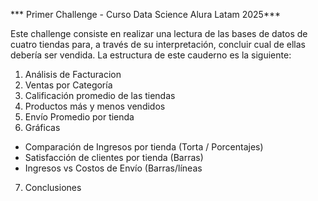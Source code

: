 *** Primer Challenge - Curso Data Science Alura Latam 2025***

Este challenge consiste en realizar una lectura de las bases de datos de cuatro tiendas para, a través de su interpretación, concluir cual de ellas debería ser vendida.
La estructura de este cauderno es la siguiente:

1. Análisis de Facturacion
2. Ventas por Categoría
3. Calificación promedio de las tiendas
4. Productos más y menos vendidos
5. Envío Promedio por tienda
6. Gráficas
 - Comparación de Ingresos por tienda (Torta / Porcentajes)
 - Satisfacción de clientes por tienda (Barras)
 - Ingresos vs Costos de Envío (Barras/líneas
7. Conclusiones
